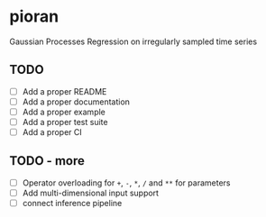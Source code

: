 # pioran

Gaussian Processes Regression on irregularly sampled time series 


## TODO

- [ ] Add a proper README
- [ ] Add a proper documentation
- [ ] Add a proper example
- [ ] Add a proper test suite
- [ ] Add a proper CI

## TODO - more

- [ ] Operator overloading for `+`, `-`, `*`, `/` and `**` for parameters
- [ ] Add multi-dimensional input support
- [ ] connect inference pipeline